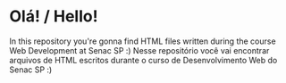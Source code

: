 # Olá! / Hello!

In this repository you're gonna find HTML files written during the course Web Development at Senac SP :)
Nesse repositório você vai encontrar arquivos de HTML escritos durante o curso de Desenvolvimento Web do Senac SP :)
